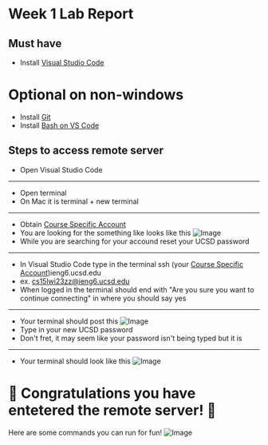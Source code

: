 # Week 1 Lab Report
## Must have
- Install [Visual Studio Code](https://code.visualstudio.com/)
# Optional on non-windows
- Install [Git](https://gitforwindows.org/)
- Install [Bash on VS Code](https://stackoverflow.com/a/50527994)
## Steps to access remote server
- Open Visual Studio Code
- - -
- Open terminal
- On Mac it is terminal + new terminal
- - -
- Obtain [Course Specific Account](https://sdacs.ucsd.edu/~icc/index.php)
- You are looking for the something like looks like this
![Image](https://i.imgur.com/waVaDXR.png)
- While you are searching for your accound reset your UCSD password
- - -
- In Visual Studio Code type in the terminal ssh (your [Course Specific Account](https://sdacs.ucsd.edu/~icc/index.php))ieng6.ucsd.edu 
- ex. cs15lwi23zz@ieng6.ucsd.edu
- When logged in the terminal should end with "Are you sure you want to continue connecting" in where you should say yes
- - -
- Your terminal should post this
![Image](https://i.imgur.com/Xxynvvz.png)
- Type in your new UCSD password
- Don't fret, it may seem like your password isn't being typed but it is
- - -
- Your terminal should look like this
![Image](https://i.imgur.com/GmEkOMR.png)
# 🎉 Congratulations you have entetered the remote server! 🎉 
Here are some commands you can run for fun!
![Image](https://i.imgur.com/qr9E8kJ.png)
